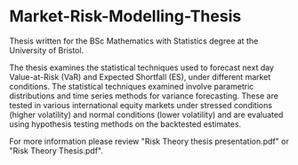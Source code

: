 # Market-Risk-Modelling-Thesis
Thesis written for the BSc Mathematics with Statistics degree at the University of Bristol.

The thesis examines the statistical techniques used to forecast next day Value-at-Risk (VaR) and Expected Shortfall (ES), under different market conditions. The statistical techniques examined involve parametric distributions and time series methods for variance forecasting. These are tested in various international equity markets under stressed conditions (higher volatility) and normal conditions (lower volatility) and are evaluated using hypothesis testing methods on the backtested estimates. 

For more information please review "Risk Theory thesis presentation.pdf" or "Risk Theory Thesis.pdf".

